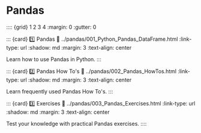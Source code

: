 # Pandas

:::: {grid} 1 2 3 4
:margin: 0
:gutter: 0

::: {card} 1️⃣ Pandas
:link: ../pandas/001_Python_Pandas_DataFrame.html
:link-type: url
:shadow: md
:margin: 3
:text-align: center

Learn how to use Pandas in Python.
:::

::: {card} 2️⃣ Pandas How To's
:link: ../pandas/002_Pandas_HowTos.html
:link-type: url
:shadow: md
:margin: 3
:text-align: center

Learn frequently used Pandas How To's.
:::

::: {card} 3️⃣ Exercises
:link: ../pandas/003_Pandas_Exercises.html
:link-type: url
:shadow: md
:margin: 3
:text-align: center

Test your knowledge with practical Pandas exercises.
::::